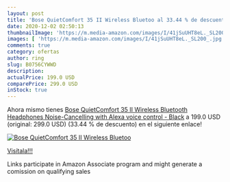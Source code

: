 ```yaml
---
layout: post
title: 'Bose QuietComfort 35 II Wireless Bluetoo al 33.44 % de descuento'
date: 2020-12-02 02:50:13
thumbnailImage: 'https://m.media-amazon.com/images/I/41jSuUHT8eL._SL200_.jpg'
images: [ 'https://m.media-amazon.com/images/I/41jSuUHT8eL._SL200_.jpg' ]
comments: true
category: ofertas
author: ring
slug: B0756CYWWD
description:
actualPrice: 199.0 USD
comparePrice: 299.0 USD
inStock: true
---
```


Ahora mismo tienes [Bose QuietComfort 35 II Wireless Bluetooth Headphones  Noise-Cancelling  with Alexa voice control - Black](https://www.amazon.com/dp/B0756CYWWD/?tag=tolees-20) a 199.0 USD (original: 299.0 USD) (33.44 %  de descuento) en el siguiente enlace!

[![Bose QuietComfort 35 II Wireless Bluetoo](https://m.media-amazon.com/images/I/41jSuUHT8eL._SL200_.jpg)](https://www.amazon.com/dp/B0756CYWWD/?tag=tolees-20)

[Visítala!!!](https://www.amazon.com/dp/B0756CYWWD/?tag=tolees-20)

Links participate in Amazon Associate program and might generate a comission on qualifying sales
